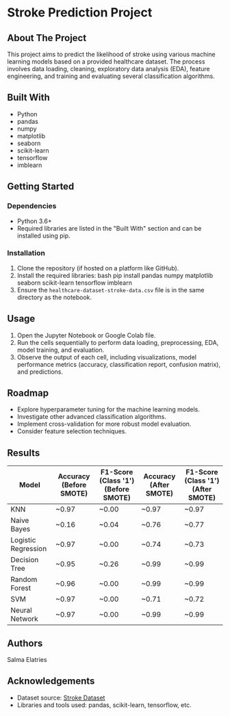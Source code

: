 # Stroke Prediction Project

## About The Project

This project aims to predict the likelihood of stroke using various machine learning models based on a provided healthcare dataset. The process involves data loading, cleaning, exploratory data analysis (EDA), feature engineering, and training and evaluating several classification algorithms.

## Built With

*   Python
*   pandas
*   numpy
*   matplotlib
*   seaborn
*   scikit-learn
*   tensorflow
*   imblearn

## Getting Started

### Dependencies

*   Python 3.6+
*   Required libraries are listed in the "Built With" section and can be installed using pip.

### Installation

1.  Clone the repository (if hosted on a platform like GitHub).
2.  Install the required libraries:
   bash pip install pandas numpy matplotlib seaborn scikit-learn tensorflow imblearn
3.  Ensure the `healthcare-dataset-stroke-data.csv` file is in the same directory as the notebook.

## Usage

1.  Open the Jupyter Notebook or Google Colab file.
2.  Run the cells sequentially to perform data loading, preprocessing, EDA, model training, and evaluation.
3.  Observe the output of each cell, including visualizations, model performance metrics (accuracy, classification report, confusion matrix), and predictions.

## Roadmap

*   Explore hyperparameter tuning for the machine learning models.
*   Investigate other advanced classification algorithms.
*   Implement cross-validation for more robust model evaluation.
*   Consider feature selection techniques.

## Results

| Model             | Accuracy (Before SMOTE) | F1-Score (Class '1') (Before SMOTE) | Accuracy (After SMOTE) | F1-Score (Class '1') (After SMOTE) |
|-------------------|-------------------------|-------------------------------------|------------------------|------------------------------------|
| KNN               | ~0.97                   | ~0.00                               | ~0.97                  | ~0.97                              |
| Naive Bayes       | ~0.16                   | ~0.04                               | ~0.76                  | ~0.77                              |
| Logistic Regression| ~0.97                   | ~0.00                               | ~0.74                  | ~0.73                              |
| Decision Tree     | ~0.95                   | ~0.26                               | ~0.99                  | ~0.99                              |
| Random Forest     | ~0.96                   | ~0.00                               | ~0.99                  | ~0.99                              |
| SVM               | ~0.97                   | ~0.00                               | ~0.71                  | ~0.72                              |
| Neural Network    | ~0.97                   | ~0.00                               | ~0.99                  | ~0.99                              |

## Authors

Salma Elatries

## Acknowledgements

*   Dataset source: [Stroke Dataset](https://www.kaggle.com/datasets/fedesoriano/stroke-prediction-dataset/data)
*   Libraries and tools used: pandas, scikit-learn, tensorflow, etc.
